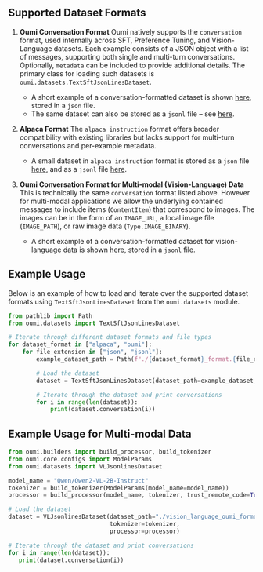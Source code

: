 ## Supported Dataset Formats

1. **Oumi Conversation Format**
   Oumi natively supports the `conversation` format, used internally across SFT, Preference Tuning, and Vision-Language datasets. Each example consists of a JSON object with a list of messages, supporting both single and multi-turn conversations. Optionally, `metadata` can be included to provide additional details. The primary class for loading such datasets is `oumi.datasets.TextSftJsonLinesDataset`.
   - A short example of a conversation-formatted dataset is shown [here](./oumi_format.json), stored in a `json` file.
   - The same dataset can also be stored as a `jsonl` file – see [here](./oumi_format.jsonl).

2. **Alpaca Format**
   The `alpaca instruction` format offers broader compatibility with existing libraries but lacks support for multi-turn conversations and per-example metadata.
   - A small dataset in `alpaca instruction` format is stored as a `json` file [here](./alpaca_format.json), and as a `jsonl` file [here](./alpaca_format.jsonl).

3. **Oumi Conversation Format for Multi-modal (Vision-Language) Data**
   This is technically the same `conversation` format listed above. However for multi-modal applications we allow the underlying contained messages to include items (`ContentItem`) that correspond to images. The images can be in the form of an `IMAGE_URL`, a local image file (`IMAGE_PATH`), or raw image data (`Type.IMAGE_BINARY`).
   - A short example of a conversation-formatted dataset for vision-language data is shown [here](./vision_language_oumi_format.jsonl), stored in a `jsonl` file.


## Example Usage

Below is an example of how to load and iterate over the supported dataset formats using `TextSftJsonLinesDataset` from the `oumi.datasets` module.

```python
from pathlib import Path
from oumi.datasets import TextSftJsonLinesDataset

# Iterate through different dataset formats and file types
for dataset_format in ["alpaca", "oumi"]:
    for file_extension in ["json", "jsonl"]:
        example_dataset_path = Path(f"./{dataset_format}_format.{file_extension}")

        # Load the dataset
        dataset = TextSftJsonLinesDataset(dataset_path=example_dataset_path)

        # Iterate through the dataset and print conversations
        for i in range(len(dataset)):
            print(dataset.conversation(i))
```

## Example Usage for Multi-modal Data
```python
from oumi.builders import build_processor, build_tokenizer
from oumi.core.configs import ModelParams
from oumi.datasets import VLJsonlinesDataset

model_name = "Qwen/Qwen2-VL-2B-Instruct"
tokenizer = build_tokenizer(ModelParams(model_name=model_name))
processor = build_processor(model_name, tokenizer, trust_remote_code=True)

# Load the dataset
dataset = VLJsonlinesDataset(dataset_path="./vision_language_oumi_format.jsonl",
                             tokenizer=tokenizer,
                             processor=processor)

# Iterate through the dataset and print conversations
for i in range(len(dataset)):
   print(dataset.conversation(i))
```
